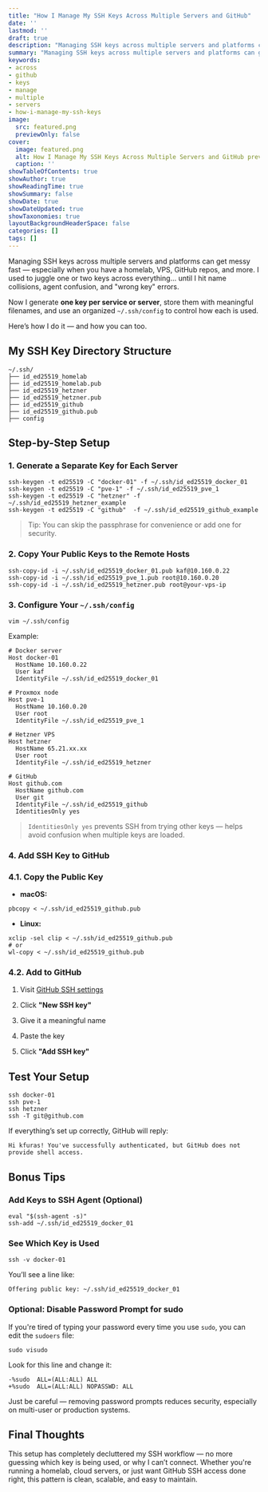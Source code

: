 ```yaml
---
title: "How I Manage My SSH Keys Across Multiple Servers and GitHub"
date: ''
lastmod: ''
draft: true
description: "Managing SSH keys across multiple servers and platforms can get messy fast \u2014 especially when you have a homelab, VPS, GitHub repos, and more. I used to juggle one or two keys across everything... until I hit name collisions, agent confusion, and \"wrong key\" errors."
summary: "Managing SSH keys across multiple servers and platforms can get messy fast \u2014 especially when you have a homelab, VPS, GitHub repos, and more. I used to juggle one or two keys across everything... until I hit name collisions, agent confusion, and \"wrong key\" errors."
keywords:
- across
- github
- keys
- manage
- multiple
- servers
- how-i-manage-my-ssh-keys
image:
  src: featured.png
  previewOnly: false
cover:
  image: featured.png
  alt: How I Manage My SSH Keys Across Multiple Servers and GitHub preview
  caption: ''
showTableOfContents: true
showAuthor: true
showReadingTime: true
showSummary: false
showDate: true
showDateUpdated: true
showTaxonomies: true
layoutBackgroundHeaderSpace: false
categories: []
tags: []
---
```


Managing SSH keys across multiple servers and platforms can get messy fast — especially when you have a homelab, VPS, GitHub repos, and more. I used to juggle one or two keys across everything... until I hit name collisions, agent confusion, and "wrong key" errors.

Now I generate **one key per service or server**, store them with meaningful filenames, and use an organized `~/.ssh/config` to control how each is used.

Here’s how I do it — and how you can too.

## My SSH Key Directory Structure

```
~/.ssh/
├── id_ed25519_homelab
├── id_ed25519_homelab.pub
├── id_ed25519_hetzner
├── id_ed25519_hetzner.pub
├── id_ed25519_github
├── id_ed25519_github.pub
├── config
```

## Step-by-Step Setup

### 1\. Generate a Separate Key for Each Server

```
ssh-keygen -t ed25519 -C "docker-01" -f ~/.ssh/id_ed25519_docker_01
ssh-keygen -t ed25519 -C "pve-1" -f ~/.ssh/id_ed25519_pve_1
ssh-keygen -t ed25519 -C "hetzner" -f ~/.ssh/id_ed25519_hetzner_example
ssh-keygen -t ed25519 -C "github"  -f ~/.ssh/id_ed25519_github_example
```

> Tip: You can skip the passphrase for convenience or add one for security.

### 2\. Copy Your Public Keys to the Remote Hosts

```
ssh-copy-id -i ~/.ssh/id_ed25519_docker_01.pub kaf@10.160.0.22
ssh-copy-id -i ~/.ssh/id_ed25519_pve_1.pub root@10.160.0.20
ssh-copy-id -i ~/.ssh/id_ed25519_hetzner.pub root@your-vps-ip
```

### 3\. Configure Your `~/.ssh/config`

```
vim ~/.ssh/config
```

Example:

```
# Docker server
Host docker-01
  HostName 10.160.0.22
  User kaf
  IdentityFile ~/.ssh/id_ed25519_docker_01

# Proxmox node
Host pve-1
  HostName 10.160.0.20
  User root
  IdentityFile ~/.ssh/id_ed25519_pve_1

# Hetzner VPS
Host hetzner
  HostName 65.21.xx.xx
  User root
  IdentityFile ~/.ssh/id_ed25519_hetzner

# GitHub
Host github.com
  HostName github.com
  User git
  IdentityFile ~/.ssh/id_ed25519_github
  IdentitiesOnly yes
```

> `IdentitiesOnly yes` prevents SSH from trying other keys — helps avoid confusion when multiple keys are loaded.

### 4\. Add SSH Key to GitHub

### 4.1. Copy the Public Key

- **macOS:**

```
pbcopy < ~/.ssh/id_ed25519_github.pub
```

- **Linux:**

```
xclip -sel clip < ~/.ssh/id_ed25519_github.pub
# or 
wl-copy < ~/.ssh/id_ed25519_github.pub
```

### 4.2. Add to GitHub

1. Visit [GitHub SSH settings](https://github.com/settings/keys)

3. Click **"New SSH key"**

5. Give it a meaningful name

7. Paste the key

9. Click **"Add SSH key"**

## Test Your Setup

```
ssh docker-01
ssh pve-1
ssh hetzner
ssh -T git@github.com
```

If everything’s set up correctly, GitHub will reply:

```
Hi kfuras! You've successfully authenticated, but GitHub does not provide shell access.
```

## Bonus Tips

### Add Keys to SSH Agent (Optional)

```
eval "$(ssh-agent -s)"
ssh-add ~/.ssh/id_ed25519_docker_01
```

### See Which Key is Used

```
ssh -v docker-01
```

You’ll see a line like:

```
Offering public key: ~/.ssh/id_ed25519_docker_01
```

### Optional: Disable Password Prompt for sudo

If you're tired of typing your password every time you use `sudo`, you can edit the `sudoers` file:

```
sudo visudo
```

Look for this line and change it:

```
-%sudo  ALL=(ALL:ALL) ALL
+%sudo  ALL=(ALL:ALL) NOPASSWD: ALL
```

Just be careful — removing password prompts reduces security, especially on multi-user or production systems.

## Final Thoughts

This setup has completely decluttered my SSH workflow — no more guessing which key is being used, or why I can’t connect. Whether you're running a homelab, cloud servers, or just want GitHub SSH access done right, this pattern is clean, scalable, and easy to maintain.
